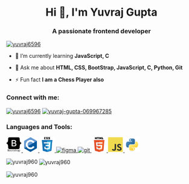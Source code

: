 <h1 align="center">Hi 👋, I'm Yuvraj Gupta</h1>
<h3 align="center">A passionate frontend developer</h3>

<p align="left"> <a href="https://twitter.com/yuvraj6596" target="blank"><img src="https://img.shields.io/twitter/follow/yuvraj6596?logo=twitter&style=for-the-badge" alt="yuvraj6596" /></a> </p>

- 🌱 I’m currently learning **JavaScript, C**

- 💬 Ask me about **HTML, CSS, BootStrap, JavaScript, C, Python, Git**

- ⚡ Fun fact **I am a Chess Player also**

<h3 align="left">Connect with me:</h3>
<p align="left">
<a href="https://twitter.com/yuvraj6596" target="blank"><img align="center" src="https://raw.githubusercontent.com/rahuldkjain/github-profile-readme-generator/master/src/images/icons/Social/twitter.svg" alt="yuvraj6596" height="30" width="40" /></a>
<a href="https://linkedin.com/in/yuvraj-gupta-069967285" target="blank"><img align="center" src="https://raw.githubusercontent.com/rahuldkjain/github-profile-readme-generator/master/src/images/icons/Social/linked-in-alt.svg" alt="yuvraj-gupta-069967285" height="30" width="40" /></a>
</p>

<h3 align="left">Languages and Tools:</h3>
<p align="left"> <a href="https://getbootstrap.com" target="_blank" rel="noreferrer"> <img src="https://raw.githubusercontent.com/devicons/devicon/master/icons/bootstrap/bootstrap-plain-wordmark.svg" alt="bootstrap" width="40" height="40"/> </a> <a href="https://www.cprogramming.com/" target="_blank" rel="noreferrer"> <img src="https://raw.githubusercontent.com/devicons/devicon/master/icons/c/c-original.svg" alt="c" width="40" height="40"/> </a> <a href="https://www.w3schools.com/css/" target="_blank" rel="noreferrer"> <img src="https://raw.githubusercontent.com/devicons/devicon/master/icons/css3/css3-original-wordmark.svg" alt="css3" width="40" height="40"/> </a> <a href="https://www.figma.com/" target="_blank" rel="noreferrer"> <img src="https://www.vectorlogo.zone/logos/figma/figma-icon.svg" alt="figma" width="40" height="40"/> </a> <a href="https://git-scm.com/" target="_blank" rel="noreferrer"> <img src="https://www.vectorlogo.zone/logos/git-scm/git-scm-icon.svg" alt="git" width="40" height="40"/> </a> <a href="https://www.w3.org/html/" target="_blank" rel="noreferrer"> <img src="https://raw.githubusercontent.com/devicons/devicon/master/icons/html5/html5-original-wordmark.svg" alt="html5" width="40" height="40"/> </a> <a href="https://developer.mozilla.org/en-US/docs/Web/JavaScript" target="_blank" rel="noreferrer"> <img src="https://raw.githubusercontent.com/devicons/devicon/master/icons/javascript/javascript-original.svg" alt="javascript" width="40" height="40"/> </a> <a href="https://www.python.org" target="_blank" rel="noreferrer"> <img src="https://raw.githubusercontent.com/devicons/devicon/master/icons/python/python-original.svg" alt="python" width="40" height="40"/> </a> </p>

<p><img align="left" src="https://github-readme-stats.vercel.app/api/top-langs?username=yuvraj960&show_icons=true&locale=en&layout=compact" alt="yuvraj960" /></p>

<p>&nbsp;<img align="center" src="https://github-readme-stats.vercel.app/api?username=yuvraj960&show_icons=true&locale=en" alt="yuvraj960" /></p>

<p><img align="center" src="https://github-readme-streak-stats.herokuapp.com/?user=yuvraj960&" alt="yuvraj960" /></p>
